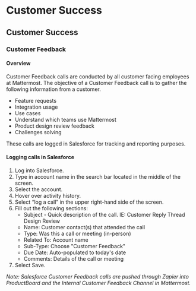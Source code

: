# Customer Success

## Customer Success

### Customer Feedback

#### Overview
Customer Feedback calls are conducted by all customer facing employees at Mattermost. The objective of a Customer Feedback call is to gather the following information from a customer.

- Feature requests
- Integration usage
- Use cases
- Understand which teams use Mattermost
- Product design review feedback
- Challenges solving

These calls are logged in Salesforce for tracking and reporting purposes.  

#### Logging calls in Salesforce

1. Log into Salesforce.
2. Type in account name in the search bar located in the middle of the screen.
3. Select the account.
4. Hover over activity history.
5. Select “log a call” in the upper right-hand side of the screen.
6. Fill out the following sections:
   - Subject - Quick description of the call.  IE: Customer Reply Thread Design Review
   - Name: Customer contact(s) that attended the call
   - Type: Was this a call or meeting (in-person)
   - Related To: Account name
   - Sub-Type: Choose "Customer Feedback"
   - Due Date: Auto-populated to today's date
   - Comments: Details of the call or meeting
 7. Select Save.
 
 _Note: Salesforce Customer Feedback calls are pushed through Zapier into ProductBoard and the Internal Customer Feedback Channel in Mattermost._



